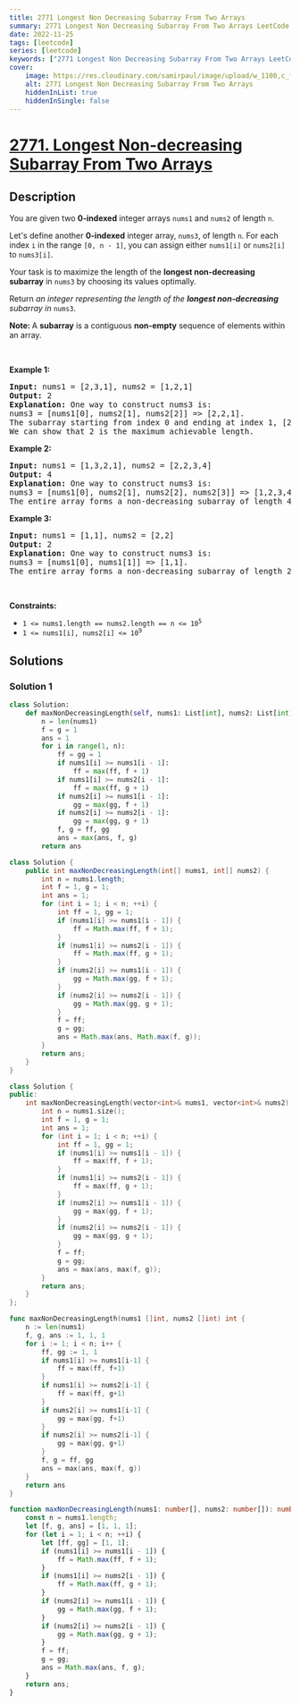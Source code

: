 ```yaml
---
title: 2771 Longest Non Decreasing Subarray From Two Arrays
summary: 2771 Longest Non Decreasing Subarray From Two Arrays LeetCode Solution Explained
date: 2022-11-25
tags: [leetcode]
series: [leetcode]
keywords: ["2771 Longest Non Decreasing Subarray From Two Arrays LeetCode Solution Explained in all languages", "2771 Longest Non Decreasing Subarray From Two Arrays", "LeetCode", "leetcode solution in Python3 C++ Java Go PHP Ruby Swift TypeScript Rust C# JavaScript C", "GeeksforGeeks", "InterviewBit", "Coding Ninjas", "HackerRank", "HackerEarth", "CodeChef", "TopCoder", "AlgoExpert", "freeCodeCamp", "Codeforces", "GitHub", "AtCoder", "Samir Paul"]
cover:
    image: https://res.cloudinary.com/samirpaul/image/upload/w_1100,c_fit,co_rgb:FFFFFF,l_text:Arial_75_bold:2771 Longest Non Decreasing Subarray From Two Arrays - Solution Explained/problem-solving.webp
    alt: 2771 Longest Non Decreasing Subarray From Two Arrays
    hiddenInList: true
    hiddenInSingle: false
---
```



# [2771. Longest Non-decreasing Subarray From Two Arrays](https://leetcode.com/problems/longest-non-decreasing-subarray-from-two-arrays)


## Description

<p>You are given two <strong>0-indexed</strong> integer arrays <code>nums1</code> and <code>nums2</code> of length <code>n</code>.</p>

<p>Let&#39;s define another <strong>0-indexed</strong> integer array, <code>nums3</code>, of length <code>n</code>. For each index <code>i</code> in the range <code>[0, n - 1]</code>, you can assign either <code>nums1[i]</code> or <code>nums2[i]</code> to <code>nums3[i]</code>.</p>

<p>Your task is to maximize the length of the <strong>longest non-decreasing subarray</strong> in <code>nums3</code> by choosing its values optimally.</p>

<p>Return <em>an integer representing the length of the <strong>longest non-decreasing</strong> subarray in</em> <code>nums3</code>.</p>

<p><strong>Note: </strong>A <strong>subarray</strong> is a contiguous <strong>non-empty</strong> sequence of elements within an array.</p>

<p>&nbsp;</p>
<p><strong class="example">Example 1:</strong></p>

<pre>
<strong>Input:</strong> nums1 = [2,3,1], nums2 = [1,2,1]
<strong>Output:</strong> 2
<strong>Explanation: </strong>One way to construct nums3 is: 
nums3 = [nums1[0], nums2[1], nums2[2]] =&gt; [2,2,1]. 
The subarray starting from index 0 and ending at index 1, [2,2], forms a non-decreasing subarray of length 2. 
We can show that 2 is the maximum achievable length.</pre>

<p><strong class="example">Example 2:</strong></p>

<pre>
<strong>Input:</strong> nums1 = [1,3,2,1], nums2 = [2,2,3,4]
<strong>Output:</strong> 4
<strong>Explanation:</strong> One way to construct nums3 is: 
nums3 = [nums1[0], nums2[1], nums2[2], nums2[3]] =&gt; [1,2,3,4]. 
The entire array forms a non-decreasing subarray of length 4, making it the maximum achievable length.
</pre>

<p><strong class="example">Example 3:</strong></p>

<pre>
<strong>Input:</strong> nums1 = [1,1], nums2 = [2,2]
<strong>Output:</strong> 2
<strong>Explanation:</strong> One way to construct nums3 is: 
nums3 = [nums1[0], nums1[1]] =&gt; [1,1]. 
The entire array forms a non-decreasing subarray of length 2, making it the maximum achievable length.
</pre>

<p>&nbsp;</p>
<p><strong>Constraints:</strong></p>

<ul>
	<li><code>1 &lt;= nums1.length == nums2.length == n &lt;= 10<sup>5</sup></code></li>
	<li><code>1 &lt;= nums1[i], nums2[i] &lt;= 10<sup>9</sup></code></li>
</ul>

## Solutions

### Solution 1

<!-- tabs:start -->

```python
class Solution:
    def maxNonDecreasingLength(self, nums1: List[int], nums2: List[int]) -> int:
        n = len(nums1)
        f = g = 1
        ans = 1
        for i in range(1, n):
            ff = gg = 1
            if nums1[i] >= nums1[i - 1]:
                ff = max(ff, f + 1)
            if nums1[i] >= nums2[i - 1]:
                ff = max(ff, g + 1)
            if nums2[i] >= nums1[i - 1]:
                gg = max(gg, f + 1)
            if nums2[i] >= nums2[i - 1]:
                gg = max(gg, g + 1)
            f, g = ff, gg
            ans = max(ans, f, g)
        return ans
```

```java
class Solution {
    public int maxNonDecreasingLength(int[] nums1, int[] nums2) {
        int n = nums1.length;
        int f = 1, g = 1;
        int ans = 1;
        for (int i = 1; i < n; ++i) {
            int ff = 1, gg = 1;
            if (nums1[i] >= nums1[i - 1]) {
                ff = Math.max(ff, f + 1);
            }
            if (nums1[i] >= nums2[i - 1]) {
                ff = Math.max(ff, g + 1);
            }
            if (nums2[i] >= nums1[i - 1]) {
                gg = Math.max(gg, f + 1);
            }
            if (nums2[i] >= nums2[i - 1]) {
                gg = Math.max(gg, g + 1);
            }
            f = ff;
            g = gg;
            ans = Math.max(ans, Math.max(f, g));
        }
        return ans;
    }
}
```

```cpp
class Solution {
public:
    int maxNonDecreasingLength(vector<int>& nums1, vector<int>& nums2) {
        int n = nums1.size();
        int f = 1, g = 1;
        int ans = 1;
        for (int i = 1; i < n; ++i) {
            int ff = 1, gg = 1;
            if (nums1[i] >= nums1[i - 1]) {
                ff = max(ff, f + 1);
            }
            if (nums1[i] >= nums2[i - 1]) {
                ff = max(ff, g + 1);
            }
            if (nums2[i] >= nums1[i - 1]) {
                gg = max(gg, f + 1);
            }
            if (nums2[i] >= nums2[i - 1]) {
                gg = max(gg, g + 1);
            }
            f = ff;
            g = gg;
            ans = max(ans, max(f, g));
        }
        return ans;
    }
};
```

```go
func maxNonDecreasingLength(nums1 []int, nums2 []int) int {
	n := len(nums1)
	f, g, ans := 1, 1, 1
	for i := 1; i < n; i++ {
		ff, gg := 1, 1
		if nums1[i] >= nums1[i-1] {
			ff = max(ff, f+1)
		}
		if nums1[i] >= nums2[i-1] {
			ff = max(ff, g+1)
		}
		if nums2[i] >= nums1[i-1] {
			gg = max(gg, f+1)
		}
		if nums2[i] >= nums2[i-1] {
			gg = max(gg, g+1)
		}
		f, g = ff, gg
		ans = max(ans, max(f, g))
	}
	return ans
}
```

```ts
function maxNonDecreasingLength(nums1: number[], nums2: number[]): number {
    const n = nums1.length;
    let [f, g, ans] = [1, 1, 1];
    for (let i = 1; i < n; ++i) {
        let [ff, gg] = [1, 1];
        if (nums1[i] >= nums1[i - 1]) {
            ff = Math.max(ff, f + 1);
        }
        if (nums1[i] >= nums2[i - 1]) {
            ff = Math.max(ff, g + 1);
        }
        if (nums2[i] >= nums1[i - 1]) {
            gg = Math.max(gg, f + 1);
        }
        if (nums2[i] >= nums2[i - 1]) {
            gg = Math.max(gg, g + 1);
        }
        f = ff;
        g = gg;
        ans = Math.max(ans, f, g);
    }
    return ans;
}
```

<!-- tabs:end -->

<!-- end -->
